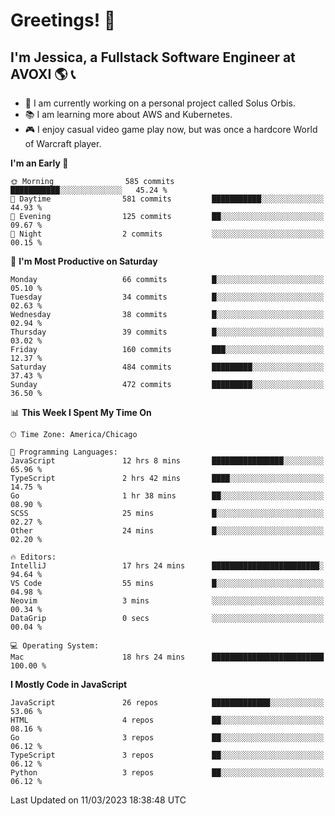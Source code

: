 # Greetings! 🧠

## I'm Jessica, a Fullstack Software Engineer at AVOXI 🌎 📞

- 🌟 I am currently working on a personal project called Solus Orbis.
- 📚 I am learning more about AWS and Kubernetes.
- 🎮 I enjoy casual video game play now, but was once a hardcore World of Warcraft player.

<!--START_SECTION:waka-->
**I'm an Early 🐤** 

```text
🌞 Morning                585 commits         ███████████░░░░░░░░░░░░░░   45.24 % 
🌆 Daytime                581 commits         ███████████░░░░░░░░░░░░░░   44.93 % 
🌃 Evening                125 commits         ██░░░░░░░░░░░░░░░░░░░░░░░   09.67 % 
🌙 Night                  2 commits           ░░░░░░░░░░░░░░░░░░░░░░░░░   00.15 % 
```
📅 **I'm Most Productive on Saturday** 

```text
Monday                   66 commits          █░░░░░░░░░░░░░░░░░░░░░░░░   05.10 % 
Tuesday                  34 commits          █░░░░░░░░░░░░░░░░░░░░░░░░   02.63 % 
Wednesday                38 commits          █░░░░░░░░░░░░░░░░░░░░░░░░   02.94 % 
Thursday                 39 commits          █░░░░░░░░░░░░░░░░░░░░░░░░   03.02 % 
Friday                   160 commits         ███░░░░░░░░░░░░░░░░░░░░░░   12.37 % 
Saturday                 484 commits         █████████░░░░░░░░░░░░░░░░   37.43 % 
Sunday                   472 commits         █████████░░░░░░░░░░░░░░░░   36.50 % 
```


📊 **This Week I Spent My Time On** 

```text
🕑︎ Time Zone: America/Chicago

💬 Programming Languages: 
JavaScript               12 hrs 8 mins       ████████████████░░░░░░░░░   65.96 % 
TypeScript               2 hrs 42 mins       ████░░░░░░░░░░░░░░░░░░░░░   14.75 % 
Go                       1 hr 38 mins        ██░░░░░░░░░░░░░░░░░░░░░░░   08.90 % 
SCSS                     25 mins             █░░░░░░░░░░░░░░░░░░░░░░░░   02.27 % 
Other                    24 mins             █░░░░░░░░░░░░░░░░░░░░░░░░   02.20 % 

🔥 Editors: 
IntelliJ                 17 hrs 24 mins      ████████████████████████░   94.64 % 
VS Code                  55 mins             █░░░░░░░░░░░░░░░░░░░░░░░░   04.98 % 
Neovim                   3 mins              ░░░░░░░░░░░░░░░░░░░░░░░░░   00.34 % 
DataGrip                 0 secs              ░░░░░░░░░░░░░░░░░░░░░░░░░   00.04 % 

💻 Operating System: 
Mac                      18 hrs 24 mins      █████████████████████████   100.00 % 
```

**I Mostly Code in JavaScript** 

```text
JavaScript               26 repos            █████████████░░░░░░░░░░░░   53.06 % 
HTML                     4 repos             ██░░░░░░░░░░░░░░░░░░░░░░░   08.16 % 
Go                       3 repos             ██░░░░░░░░░░░░░░░░░░░░░░░   06.12 % 
TypeScript               3 repos             ██░░░░░░░░░░░░░░░░░░░░░░░   06.12 % 
Python                   3 repos             ██░░░░░░░░░░░░░░░░░░░░░░░   06.12 % 
```




 Last Updated on 11/03/2023 18:38:48 UTC
<!--END_SECTION:waka-->

<!--
**jessikuh/jessikuh** is a ✨ _special_ ✨ repository because its `README.md` (this file) appears on your GitHub profile.

Here are some ideas to get you started:

- 🔭 I’m currently working on ...
- 🌱 I’m currently learning ...
- 👯 I’m looking to collaborate on ...
- 🤔 I’m looking for help with ...
- 💬 Ask me about ...
- 📫 How to reach me: ...
- 😄 Pronouns: ...
- ⚡ Fun fact: ...
-->
